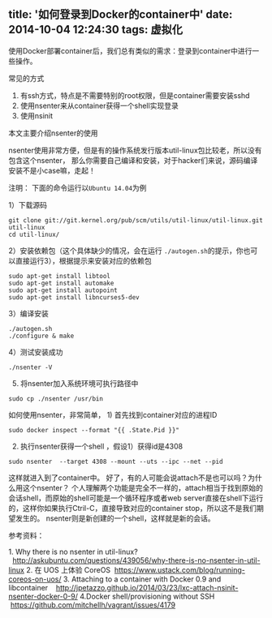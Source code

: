 title: '如何登录到Docker的container中'
date: 2014-10-04 12:24:30
tags: 虚拟化
---

使用Docker部署container后，我们总有类似的需求：登录到container中进行一些操作。

常见的方式
1. 有ssh方式，特点是不需要特别的root权限，但是container需要安装sshd
2. 使用nsenter来从container获得一个shell实现登录
3. 使用nsinit

本文主要介绍nsenter的使用

nsenter使用非常方便，但是有的操作系统发行版本util-linux包比较老，所以没有包含这个nsenter，
那么你需要自己编译和安装，对于hacker们来说，源码编译安装不是小case嘛，走起！

注明： 下面的命令运行以`Ubuntu 14.04`为例

1）下载源码

```
git clone git://git.kernel.org/pub/scm/utils/util-linux/util-linux.git util-linux
cd util-linux/
```

2）安装依赖包（这个具体缺少的情况，会在运行 `./autogen.sh`的提示，你也可以直接运行3），根据提示来安装对应的依赖包

```
sudo apt-get install libtool
sudo apt-get install automake
sudo apt-get install autopoint
sudo apt-get install libncurses5-dev
```

3）编译安装

```
./autogen.sh 
./configure & make
```

4）测试安装成功

```
./nsenter -V
```

5) 将nsenter加入系统环境可执行路径中

```
sudo cp ./nsenter /usr/bin
```

如何使用nsenter，非常简单，
1) 首先找到container对应的进程ID

```
sudo docker inspect --format "{{ .State.Pid }}"  
```

2) 执行nsenter获得一个shell ，假设1）获得id是4308

```
sudo nsenter  --target 4308 --mount --uts --ipc --net --pid
```

这样就进入到了container中。
好了，有的人可能会说attach不是也可以吗？为什么用这个nsenter？
个人理解两个功能是完全不一样的，attach相当于找到原始的会话shell，而原始的shell可能是一个循环程序或者web server直接在shell下运行的，这样你如果执行Ctril-C，直接导致对应的container stop，所以这不是我们期望发生的。
nsenter则是新创建的一个shell，这样就是新的会话。

参考资料：

1. Why there is no nsenter in util-linux?
  http://askubuntu.com/questions/439056/why-there-is-no-nsenter-in-util-linux
2. 在 UOS 上体验 CoreOS
  https://www.ustack.com/blog/running-coreos-on-uos/
3. Attaching to a container with Docker 0.9 and libcontainer 
  http://jpetazzo.github.io/2014/03/23/lxc-attach-nsinit-nsenter-docker-0-9/
4.Docker shell/provisioning without SSH
  https://github.com/mitchellh/vagrant/issues/4179

                                   